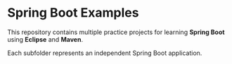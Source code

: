 # Spring Boot Examples

This repository contains multiple practice projects for learning **Spring Boot** using **Eclipse** and **Maven**.

Each subfolder represents an independent Spring Boot application.


